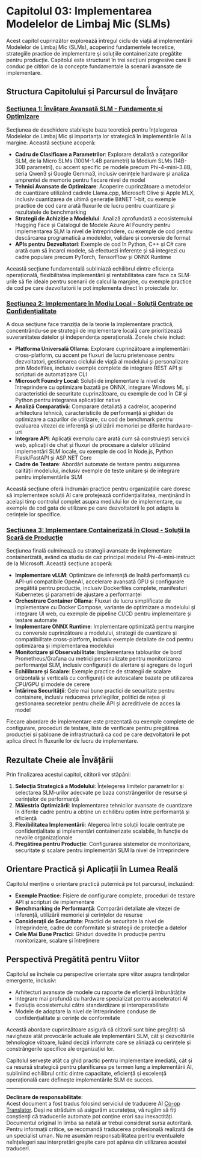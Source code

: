 <!--
CO_OP_TRANSLATOR_METADATA:
{
  "original_hash": "6cf75ae5b01949656a3ad41425c7ffe4",
  "translation_date": "2025-09-18T19:03:55+00:00",
  "source_file": "Module03/README.md",
  "language_code": "ro"
}
-->
# Capitolul 03: Implementarea Modelelor de Limbaj Mic (SLMs)

Acest capitol cuprinzător explorează întregul ciclu de viață al implementării Modelelor de Limbaj Mic (SLMs), acoperind fundamentele teoretice, strategiile practice de implementare și soluțiile containerizate pregătite pentru producție. Capitolul este structurat în trei secțiuni progresive care îi conduc pe cititori de la concepte fundamentale la scenarii avansate de implementare.

## Structura Capitolului și Parcursul de Învățare

### **[Secțiunea 1: Învățare Avansată SLM - Fundamente și Optimizare](./01.SLMAdvancedLearning.md)**
Secțiunea de deschidere stabilește baza teoretică pentru înțelegerea Modelelor de Limbaj Mic și importanța lor strategică în implementările AI la margine. Această secțiune acoperă:

- **Cadru de Clasificare a Parametrilor**: Explorare detaliată a categoriilor SLM, de la Micro SLMs (100M-1.4B parametri) la Medium SLMs (14B-30B parametri), cu accent specific pe modele precum Phi-4-mini-3.8B, seria Qwen3 și Google Gemma3, inclusiv cerințele hardware și analiza amprentei de memorie pentru fiecare nivel de model
- **Tehnici Avansate de Optimizare**: Acoperire cuprinzătoare a metodelor de cuantizare utilizând cadrele Llama.cpp, Microsoft Olive și Apple MLX, inclusiv cuantizarea de ultimă generație BitNET 1-bit, cu exemple practice de cod care arată fluxurile de lucru pentru cuantizare și rezultatele de benchmarking
- **Strategii de Achiziție a Modelului**: Analiză aprofundată a ecosistemului Hugging Face și Catalogul de Modele Azure AI Foundry pentru implementarea SLM la nivel de întreprindere, cu exemple de cod pentru descărcarea programatică a modelelor, validare și conversie de format
- **APIs pentru Dezvoltatori**: Exemple de cod în Python, C++ și C# care arată cum să încarci modele, să efectuezi inferențe și să integrezi cu cadre populare precum PyTorch, TensorFlow și ONNX Runtime

Această secțiune fundamentală subliniază echilibrul dintre eficiența operațională, flexibilitatea implementării și rentabilitatea care face ca SLM-urile să fie ideale pentru scenarii de calcul la margine, cu exemple practice de cod pe care dezvoltatorii le pot implementa direct în proiectele lor.

### **[Secțiunea 2: Implementare în Mediu Local - Soluții Centrate pe Confidențialitate](./02.DeployingSLMinLocalEnv.md)**
A doua secțiune face tranziția de la teorie la implementare practică, concentrându-se pe strategii de implementare locală care prioritizează suveranitatea datelor și independența operațională. Zonele cheie includ:

- **Platforma Universală Ollama**: Explorare cuprinzătoare a implementării cross-platform, cu accent pe fluxuri de lucru prietenoase pentru dezvoltatori, gestionarea ciclului de viață al modelului și personalizare prin Modelfiles, inclusiv exemple complete de integrare REST API și scripturi de automatizare CLI
- **Microsoft Foundry Local**: Soluții de implementare la nivel de întreprindere cu optimizare bazată pe ONNX, integrare Windows ML și caracteristici de securitate cuprinzătoare, cu exemple de cod în C# și Python pentru integrarea aplicațiilor native
- **Analiză Comparativă**: Comparare detaliată a cadrelor, acoperind arhitectura tehnică, caracteristicile de performanță și ghiduri de optimizare a cazurilor de utilizare, cu cod de benchmark pentru evaluarea vitezei de inferență și utilizării memoriei pe diferite hardware-uri
- **Integrare API**: Aplicații exemplu care arată cum să construiești servicii web, aplicații de chat și fluxuri de procesare a datelor utilizând implementări SLM locale, cu exemple de cod în Node.js, Python Flask/FastAPI și ASP.NET Core
- **Cadre de Testare**: Abordări automate de testare pentru asigurarea calității modelului, inclusiv exemple de teste unitare și de integrare pentru implementările SLM

Această secțiune oferă îndrumări practice pentru organizațiile care doresc să implementeze soluții AI care protejează confidențialitatea, menținând în același timp controlul complet asupra mediului lor de implementare, cu exemple de cod gata de utilizare pe care dezvoltatorii le pot adapta la cerințele lor specifice.

### **[Secțiunea 3: Implementare Containerizată în Cloud - Soluții la Scară de Producție](./03.DeployingSLMinCloud.md)**
Secțiunea finală culminează cu strategii avansate de implementare containerizată, având ca studiu de caz principal modelul Phi-4-mini-instruct de la Microsoft. Această secțiune acoperă:

- **Implementare vLLM**: Optimizare de inferență de înaltă performanță cu API-uri compatibile OpenAI, accelerare avansată GPU și configurare pregătită pentru producție, inclusiv Dockerfiles complete, manifesturi Kubernetes și parametri de ajustare a performanței
- **Orchestrare Container Ollama**: Fluxuri de lucru simplificate de implementare cu Docker Compose, variante de optimizare a modelului și integrare UI web, cu exemple de pipeline CI/CD pentru implementare și testare automate
- **Implementare ONNX Runtime**: Implementare optimizată pentru margine cu conversie cuprinzătoare a modelului, strategii de cuantizare și compatibilitate cross-platform, inclusiv exemple detaliate de cod pentru optimizarea și implementarea modelului
- **Monitorizare și Observabilitate**: Implementarea tablourilor de bord Prometheus/Grafana cu metrici personalizate pentru monitorizarea performanței SLM, inclusiv configurații de alertare și agregare de loguri
- **Echilibrare și Scalare**: Exemple practice de strategii de scalare orizontală și verticală cu configurații de autoscalare bazate pe utilizarea CPU/GPU și modele de cerere
- **Întărirea Securității**: Cele mai bune practici de securitate pentru containere, inclusiv reducerea privilegiilor, politici de rețea și gestionarea secretelor pentru cheile API și acreditivele de acces la model

Fiecare abordare de implementare este prezentată cu exemple complete de configurare, proceduri de testare, liste de verificare pentru pregătirea producției și șabloane de infrastructură ca cod pe care dezvoltatorii le pot aplica direct în fluxurile lor de lucru de implementare.

## Rezultate Cheie ale Învățării

Prin finalizarea acestui capitol, cititorii vor stăpâni:

1. **Selecția Strategică a Modelului**: Înțelegerea limitelor parametrilor și selectarea SLM-urilor adecvate pe baza constrângerilor de resurse și cerințelor de performanță
2. **Măiestria Optimizării**: Implementarea tehnicilor avansate de cuantizare în diferite cadre pentru a obține un echilibru optim între performanță și eficiență
3. **Flexibilitatea Implementării**: Alegerea între soluții locale centrate pe confidențialitate și implementări containerizate scalabile, în funcție de nevoile organizaționale
4. **Pregătirea pentru Producție**: Configurarea sistemelor de monitorizare, securitate și scalare pentru implementări SLM la nivel de întreprindere

## Orientare Practică și Aplicații în Lumea Reală

Capitolul menține o orientare practică puternică pe tot parcursul, incluzând:

- **Exemple Practice**: Fișiere de configurare complete, proceduri de testare API și scripturi de implementare
- **Benchmarking de Performanță**: Comparări detaliate ale vitezei de inferență, utilizării memoriei și cerințelor de resurse
- **Considerații de Securitate**: Practici de securitate la nivel de întreprindere, cadre de conformitate și strategii de protecție a datelor
- **Cele Mai Bune Practici**: Ghiduri dovedite în producție pentru monitorizare, scalare și întreținere

## Perspectivă Pregătită pentru Viitor

Capitolul se încheie cu perspective orientate spre viitor asupra tendințelor emergente, inclusiv:

- Arhitecturi avansate de modele cu rapoarte de eficiență îmbunătățite
- Integrare mai profundă cu hardware specializat pentru acceleratori AI
- Evoluția ecosistemului către standardizare și interoperabilitate
- Modele de adoptare la nivel de întreprindere conduse de confidențialitate și cerințe de conformitate

Această abordare cuprinzătoare asigură că cititorii sunt bine pregătiți să navigheze atât provocările actuale ale implementării SLM, cât și dezvoltările tehnologice viitoare, luând decizii informate care se aliniază cu cerințele și constrângerile specifice ale organizației lor.

Capitolul servește atât ca ghid practic pentru implementare imediată, cât și ca resursă strategică pentru planificarea pe termen lung a implementării AI, subliniind echilibrul critic dintre capacitate, eficiență și excelență operațională care definește implementările SLM de succes.

---

**Declinare de responsabilitate**:  
Acest document a fost tradus folosind serviciul de traducere AI [Co-op Translator](https://github.com/Azure/co-op-translator). Deși ne străduim să asigurăm acuratețea, vă rugăm să fiți conștienți că traducerile automate pot conține erori sau inexactități. Documentul original în limba sa natală ar trebui considerat sursa autoritară. Pentru informații critice, se recomandă traducerea profesională realizată de un specialist uman. Nu ne asumăm responsabilitatea pentru eventualele neînțelegeri sau interpretări greșite care pot apărea din utilizarea acestei traduceri.